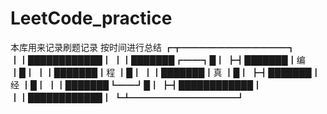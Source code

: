 # LeetCode_practice

本库用来记录刷题记录 按时间进行总结
┏┳━━━━━━━━━━━━┓
┃┃████████████┃
┃┃███████┏━━┓█┃
┣┫███████┃编 ┃█┃
┃┃███████┃程 ┃█┃
┃┃███████┃真 ┃█┃
┣┫███████┃经 ┃█┃
┃┃███████┗━━┛█┃
┣┫████████████┃
┃┃████████████┃ 
┗┻━━━━━━━━━━━━┛
